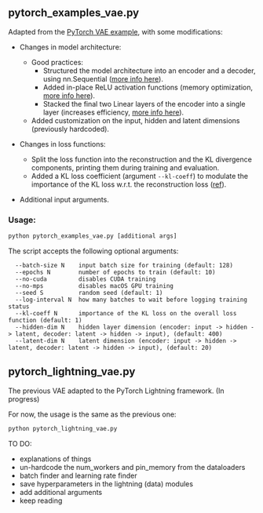 ## pytorch_examples_vae.py

Adapted from the [PyTorch VAE example](https://github.com/pytorch/examples/blob/main/vae/main.py), with some modifications:

- Changes in model architecture:
    - Good practices:
        - Structured the model architecture into an encoder and a decoder, using nn.Sequential ([more info here](https://uvadlc-notebooks.readthedocs.io/en/latest/tutorial_notebooks/guide3/Debugging_PyTorch.html#Use-nn.Sequential-and-nn.ModuleList
    )).
        - Added in-place ReLU activation functions (memory optimization, [more info here](https://uvadlc-notebooks.readthedocs.io/en/latest/tutorial_notebooks/guide3/Debugging_PyTorch.html#In-place-activation-functions)).
        - Stacked the final two Linear layers of the encoder into a single layer (increases efficiency, [more info here](https://uvadlc-notebooks.readthedocs.io/en/latest/tutorial_notebooks/guide3/Debugging_PyTorch.html#Stack-layers/weights-with-same-input)).
    - Added customization on the input, hidden and latent dimensions (previously hardcoded).

- Changes in loss functions:
    - Split the loss function into the reconstruction and the KL divergence components, printing them during training and evaluation.
    - Added a KL loss coefficient (argument ```--kl-coeff```) to modulate the importance of the KL loss w.r.t. the reconstruction loss ([ref](https://arxiv.org/abs/1804.03599)).

- Additional input arguments.

### Usage:
```bash
python pytorch_examples_vae.py [additional args]
```

The script accepts the following optional arguments:

```
  --batch-size N    input batch size for training (default: 128)
  --epochs N        number of epochs to train (default: 10)
  --no-cuda         disables CUDA training
  --no-mps          disables macOS GPU training
  --seed S          random seed (default: 1)
  --log-interval N  how many batches to wait before logging training status
  --kl-coeff N      importance of the KL loss on the overall loss function (default: 1)
  --hidden-dim N    hidden layer dimension (encoder: input -> hidden -> latent, decoder: latent -> hidden -> input), (default: 400)
  --latent-dim N    latent dimension (encoder: input -> hidden -> latent, decoder: latent -> hidden -> input), (default: 20)
```

## pytorch_lightning_vae.py

The previous VAE adapted to the PyTorch Lightning framework. (In progress)

For now, the usage is the same as the previous one:

```bash
python pytorch_lightning_vae.py
```

TO DO: 
- explanations of things
- un-hardcode the num_workers and pin_memory from the dataloaders
- batch finder and learning rate finder
- save hyperparameters in the lightning (data) modules
- add additional arguments
- keep reading
